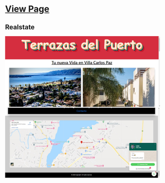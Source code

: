 # [View Page](https://terrazasdelpuerto.netlify.app/)
## Realstate 

![](https://github.com/CalvinJamesHeath/Triplex/blob/master/img%20presentation.png)
![](https://github.com/CalvinJamesHeath/Triplex/blob/master/screen.jpg)
